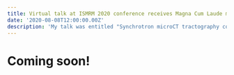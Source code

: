 ```yaml
---
title: Virtual talk at ISMRM 2020 conference receives Magna Cum Laude merit award
date: '2020-08-08T12:00:00.00Z'
description: 'My talk was entitled "Synchrotron microCT tractography connectomics: comparison with diffusion MRI and neural tracer injections".'
---
```


# Coming soon!
